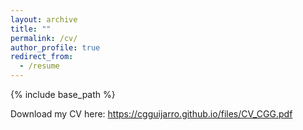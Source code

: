 ```yaml
---
layout: archive
title: ""
permalink: /cv/
author_profile: true
redirect_from:
  - /resume
---
```


{% include base_path %}

Download my CV here: https://cgguijarro.github.io/files/CV_CGG.pdf
